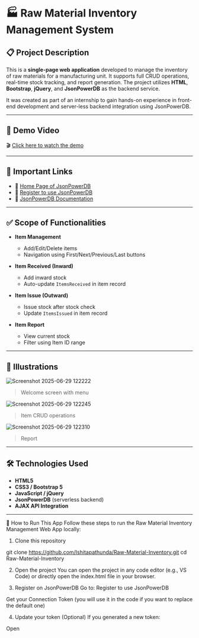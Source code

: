 # 🏭 Raw Material Inventory Management System

## 📋 Project Description

This is a **single-page web application** developed to manage the inventory of raw materials for a manufacturing unit. It supports full CRUD operations, real-time stock tracking, and report generation. The project utilizes **HTML**, **Bootstrap**, **jQuery**, and **JsonPowerDB** as the backend service.

It was created as part of an internship to gain hands-on experience in front-end development and server-less backend integration using JsonPowerDB.

---

## 🎥 Demo Video

🎬 [Click here to watch the demo](https://www.loom.com/share/7a68f0b6a6424a1ea669a5c9a0def7e1?sid=6373cbcc-3a74-4184-8080-8552d71cf322)

---

## 🔗 Important Links

- 🔸 [Home Page of JsonPowerDB](https://login2explore.com)
- 🔸 [Register to use JsonPowerDB](http://api.login2explore.com)
- 🔸 [JsonPowerDB Documentation](https://login2explore.com/jpdb/docs.html)

---

## ✅ Scope of Functionalities

- **Item Management**
  - Add/Edit/Delete items
  - Navigation using First/Next/Previous/Last buttons

- **Item Received (Inward)**
  - Add inward stock
  - Auto-update `ItemsReceived` in item record

- **Item Issue (Outward)**
  - Issue stock after stock check
  - Update `ItemsIssued` in item record

- **Item Report**
  - View current stock
  - Filter using Item ID range

---

## 📸 Illustrations

![Screenshot 2025-06-29 122222](https://github.com/user-attachments/assets/9ea57f23-1b27-4cf8-b7dc-4d8fffdcabcc)
> Welcome screen with menu

![Screenshot 2025-06-29 122245](https://github.com/user-attachments/assets/a90ffdd7-b99e-4b91-998a-dfe75b726683)
> Item CRUD operations

![Screenshot 2025-06-29 122310](https://github.com/user-attachments/assets/76a883a3-49f2-4a28-8cc7-d4453f1c8f27)
> Report
---

## 🛠️ Technologies Used

- **HTML5**
- **CSS3 / Bootstrap 5**
- **JavaScript / jQuery**
- **JsonPowerDB** (serverless backend)
- **AJAX API Integration**

---

🚀 How to Run This App
Follow these steps to run the Raw Material Inventory Management Web App locally:

1. Clone this repository

git clone https://github.com/Ishitapathunda/Raw-Material-Inventory.git
cd Raw-Material-Inventory

2. Open the project
You can open the project in any code editor (e.g., VS Code) or directly open the index.html file in your browser.

3. Register on JsonPowerDB
Go to: Register to use JsonPowerDB

Get your Connection Token (you will use it in the code if you want to replace the default one)

4. Update your token (Optional)
If you generated a new token:

Open <script> section in index.html

Replace the existing token value in:

const connToken = "your-new-token-here";
5. Done! 🎉
Now you can:

Add and manage items

Record item inward and outward transactions

View live stock reports
## 🚧 Project Status

✅ **Completed** – All core functionalities are implemented and working.

---

## 💡 Future Enhancements (Optional)

- Authentication & Role-Based Access
- Advanced filters in reports
- Export reports to CSV

---

## 📚 Sources / References

- [JsonPowerDB Documentation](https://login2explore.com/jpdb/docs.html)
- [Bootstrap Documentation](https://getbootstrap.com)
- [jQuery API](https://api.jquery.com)

---

## 📩 Contact

Feel free to reach out on [LinkedIn](https://linkedin.com/in/ishita-pathunda-8ab902215/) if you'd like to connect or discuss the project.

---
